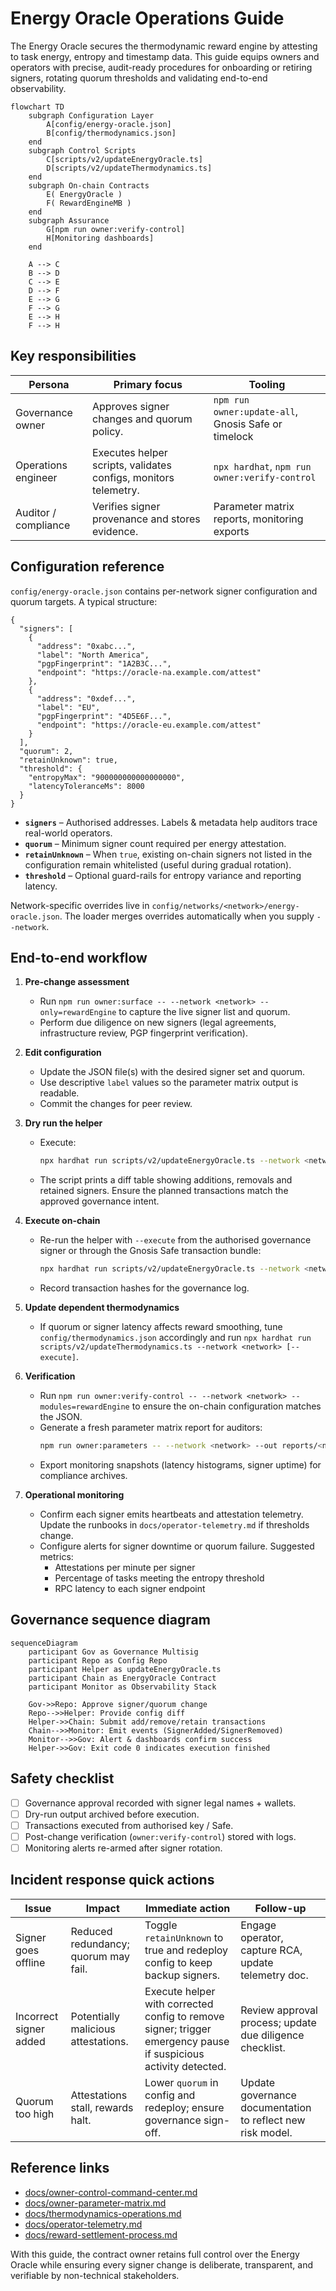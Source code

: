 # Energy Oracle Operations Guide

The Energy Oracle secures the thermodynamic reward engine by attesting to task
energy, entropy and timestamp data. This guide equips owners and operators with
precise, audit-ready procedures for onboarding or retiring signers, rotating
quorum thresholds and validating end-to-end observability.

```mermaid
flowchart TD
    subgraph Configuration Layer
        A[config/energy-oracle.json]
        B[config/thermodynamics.json]
    end
    subgraph Control Scripts
        C[scripts/v2/updateEnergyOracle.ts]
        D[scripts/v2/updateThermodynamics.ts]
    end
    subgraph On-chain Contracts
        E( EnergyOracle )
        F( RewardEngineMB )
    end
    subgraph Assurance
        G[npm run owner:verify-control]
        H[Monitoring dashboards]
    end

    A --> C
    B --> D
    C --> E
    D --> F
    E --> G
    F --> G
    E --> H
    F --> H
```

## Key responsibilities

| Persona | Primary focus | Tooling |
| ------- | ------------- | ------- |
| Governance owner | Approves signer changes and quorum policy. | `npm run owner:update-all`, Gnosis Safe or timelock |
| Operations engineer | Executes helper scripts, validates configs, monitors telemetry. | `npx hardhat`, `npm run owner:verify-control` |
| Auditor / compliance | Verifies signer provenance and stores evidence. | Parameter matrix reports, monitoring exports |

## Configuration reference

`config/energy-oracle.json` contains per-network signer configuration and quorum
targets. A typical structure:

```jsonc
{
  "signers": [
    {
      "address": "0xabc...",
      "label": "North America",
      "pgpFingerprint": "1A2B3C...",
      "endpoint": "https://oracle-na.example.com/attest"
    },
    {
      "address": "0xdef...",
      "label": "EU",
      "pgpFingerprint": "4D5E6F...",
      "endpoint": "https://oracle-eu.example.com/attest"
    }
  ],
  "quorum": 2,
  "retainUnknown": true,
  "threshold": {
    "entropyMax": "900000000000000000",
    "latencyToleranceMs": 8000
  }
}
```

- **`signers`** – Authorised addresses. Labels & metadata help auditors trace
  real-world operators.
- **`quorum`** – Minimum signer count required per energy attestation.
- **`retainUnknown`** – When `true`, existing on-chain signers not listed in the
  configuration remain whitelisted (useful during gradual rotation).
- **`threshold`** – Optional guard-rails for entropy variance and reporting
  latency.

Network-specific overrides live in `config/networks/<network>/energy-oracle.json`.
The loader merges overrides automatically when you supply `--network`.

## End-to-end workflow

1. **Pre-change assessment**
   - Run `npm run owner:surface -- --network <network> --only=rewardEngine` to
     capture the live signer list and quorum.
   - Perform due diligence on new signers (legal agreements, infrastructure
     review, PGP fingerprint verification).

2. **Edit configuration**
   - Update the JSON file(s) with the desired signer set and quorum.
   - Use descriptive `label` values so the parameter matrix output is readable.
   - Commit the changes for peer review.

3. **Dry run the helper**
   - Execute:
     ```bash
     npx hardhat run scripts/v2/updateEnergyOracle.ts --network <network>
     ```
   - The script prints a diff table showing additions, removals and retained
     signers. Ensure the planned transactions match the approved governance
     intent.

4. **Execute on-chain**
   - Re-run the helper with `--execute` from the authorised governance signer or
     through the Gnosis Safe transaction bundle:
     ```bash
     npx hardhat run scripts/v2/updateEnergyOracle.ts --network <network> --execute
     ```
   - Record transaction hashes for the governance log.

5. **Update dependent thermodynamics**
   - If quorum or signer latency affects reward smoothing, tune
     `config/thermodynamics.json` accordingly and run
     `npx hardhat run scripts/v2/updateThermodynamics.ts --network <network> [--execute]`.

6. **Verification**
   - Run `npm run owner:verify-control -- --network <network> --modules=rewardEngine`
     to ensure the on-chain configuration matches the JSON.
   - Generate a fresh parameter matrix report for auditors:
     ```bash
     npm run owner:parameters -- --network <network> --out reports/<network>/energy-oracle-matrix.md
     ```
   - Export monitoring snapshots (latency histograms, signer uptime) for
     compliance archives.

7. **Operational monitoring**
   - Confirm each signer emits heartbeats and attestation telemetry. Update the
     runbooks in `docs/operator-telemetry.md` if thresholds change.
   - Configure alerts for signer downtime or quorum failure. Suggested metrics:
     - Attestations per minute per signer
     - Percentage of tasks meeting the entropy threshold
     - RPC latency to each signer endpoint

## Governance sequence diagram

```mermaid
sequenceDiagram
    participant Gov as Governance Multisig
    participant Repo as Config Repo
    participant Helper as updateEnergyOracle.ts
    participant Chain as EnergyOracle Contract
    participant Monitor as Observability Stack

    Gov->>Repo: Approve signer/quorum change
    Repo-->>Helper: Provide config diff
    Helper->>Chain: Submit add/remove/retain transactions
    Chain-->>Monitor: Emit events (SignerAdded/SignerRemoved)
    Monitor-->>Gov: Alert & dashboards confirm success
    Helper->>Gov: Exit code 0 indicates execution finished
```

## Safety checklist

- [ ] Governance approval recorded with signer legal names + wallets.
- [ ] Dry-run output archived before execution.
- [ ] Transactions executed from authorised key / Safe.
- [ ] Post-change verification (`owner:verify-control`) stored with logs.
- [ ] Monitoring alerts re-armed after signer rotation.

## Incident response quick actions

| Issue | Impact | Immediate action | Follow-up |
| ----- | ------ | ---------------- | --------- |
| Signer goes offline | Reduced redundancy; quorum may fail. | Toggle `retainUnknown` to true and redeploy config to keep backup signers. | Engage operator, capture RCA, update telemetry doc. |
| Incorrect signer added | Potentially malicious attestations. | Execute helper with corrected config to remove signer; trigger emergency pause if suspicious activity detected. | Review approval process; update due diligence checklist. |
| Quorum too high | Attestations stall, rewards halt. | Lower `quorum` in config and redeploy; ensure governance sign-off. | Update governance documentation to reflect new risk model. |

## Reference links

- [docs/owner-control-command-center.md](owner-control-command-center.md)
- [docs/owner-parameter-matrix.md](owner-parameter-matrix.md)
- [docs/thermodynamics-operations.md](thermodynamics-operations.md)
- [docs/operator-telemetry.md](operator-telemetry.md)
- [docs/reward-settlement-process.md](reward-settlement-process.md)

With this guide, the contract owner retains full control over the Energy Oracle
while ensuring every signer change is deliberate, transparent, and verifiable by
non-technical stakeholders.
